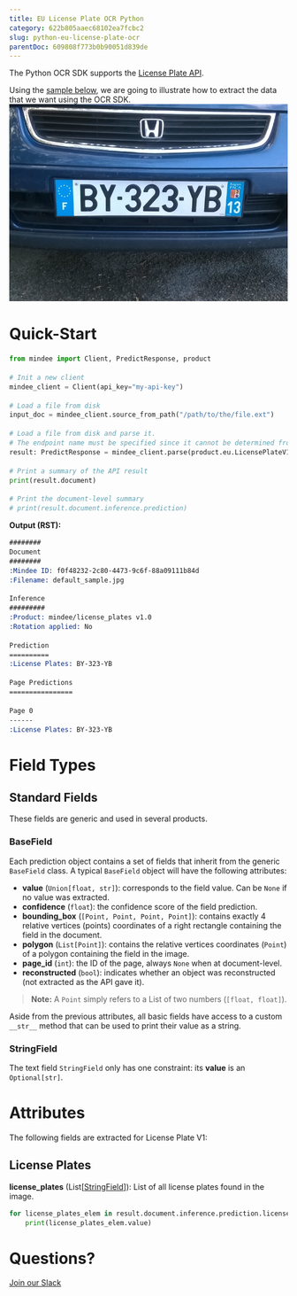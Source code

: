```yaml
---
title: EU License Plate OCR Python
category: 622b805aaec68102ea7fcbc2
slug: python-eu-license-plate-ocr
parentDoc: 609808f773b0b90051d839de
---
```

The Python OCR SDK supports the [License Plate API](https://platform.mindee.com/mindee/license_plates).

Using the [sample below](https://github.com/mindee/client-lib-test-data/blob/main/products/license_plates/default_sample.jpg), we are going to illustrate how to extract the data that we want using the OCR SDK.
![License Plate sample](https://github.com/mindee/client-lib-test-data/blob/main/products/license_plates/default_sample.jpg?raw=true)

# Quick-Start
```py
from mindee import Client, PredictResponse, product

# Init a new client
mindee_client = Client(api_key="my-api-key")

# Load a file from disk
input_doc = mindee_client.source_from_path("/path/to/the/file.ext")

# Load a file from disk and parse it.
# The endpoint name must be specified since it cannot be determined from the class.
result: PredictResponse = mindee_client.parse(product.eu.LicensePlateV1, input_doc)

# Print a summary of the API result
print(result.document)

# Print the document-level summary
# print(result.document.inference.prediction)

```

**Output (RST):**
```rst
########
Document
########
:Mindee ID: f0f48232-2c80-4473-9c6f-88a09111b84d
:Filename: default_sample.jpg

Inference
#########
:Product: mindee/license_plates v1.0
:Rotation applied: No

Prediction
==========
:License Plates: BY-323-YB

Page Predictions
================

Page 0
------
:License Plates: BY-323-YB
```

# Field Types
## Standard Fields
These fields are generic and used in several products.

### BaseField
Each prediction object contains a set of fields that inherit from the generic `BaseField` class.
A typical `BaseField` object will have the following attributes:

* **value** (`Union[float, str]`): corresponds to the field value. Can be `None` if no value was extracted.
* **confidence** (`float`): the confidence score of the field prediction.
* **bounding_box** (`[Point, Point, Point, Point]`): contains exactly 4 relative vertices (points) coordinates of a right rectangle containing the field in the document.
* **polygon** (`List[Point]`): contains the relative vertices coordinates (`Point`) of a polygon containing the field in the image.
* **page_id** (`int`): the ID of the page, always `None` when at document-level.
* **reconstructed** (`bool`): indicates whether an object was reconstructed (not extracted as the API gave it).

> **Note:** A `Point` simply refers to a List of two numbers (`[float, float]`).


Aside from the previous attributes, all basic fields have access to a custom `__str__` method that can be used to print their value as a string.

### StringField
The text field `StringField` only has one constraint: its **value** is an `Optional[str]`.

# Attributes
The following fields are extracted for License Plate V1:

## License Plates
**license_plates** (List[[StringField](#stringfield)]): List of all license plates found in the image.

```py
for license_plates_elem in result.document.inference.prediction.license_plates:
    print(license_plates_elem.value)
```

# Questions?
[Join our Slack](https://join.slack.com/t/mindee-community/shared_invite/zt-2d0ds7dtz-DPAF81ZqTy20chsYpQBW5g)
